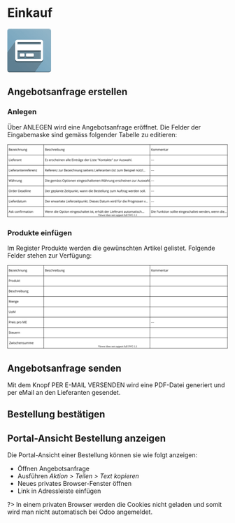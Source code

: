 # Einkauf
![icons_odoo_purchase](assets/icons_odoo_purchase.png)

## Angebotsanfrage erstellen

### Anlegen
Über ANLEGEN wird eine Angebotsanfrage eröffnet. Die Felder der Eingabemaske sind gemäss folgender Tabelle zu editieren:

![Einkauf Felder](assets/Einkauf%20Felder.svg)

### Produkte einfügen

Im Register Produkte werden die gewünschten Artikel gelistet. Folgende Felder stehen zur Verfügung:

![Einkauf Felder Produkte](assets/Einkauf%20Felder%20Produkte.svg)

## Angebotsanfrage senden

Mit dem Knopf PER E-MAIL VERSENDEN wird eine PDF-Datei generiert und per eMail an den Lieferanten gesendet.

## Bestellung bestätigen


## Portal-Ansicht Bestellung anzeigen

Die Portal-Ansicht einer Bestellung können sie wie folgt anzeigen:
* Öffnen Angebotsanfrage
* Ausführen *Aktion > Teilen > Text kopieren*
* Neues privates Browser-Fenster öffnen
* Link in Adressleiste einfügen

?> In einem privaten Browser werden die Cookies nicht geladen und somit wird man nicht automatisch bei Odoo angemeldet.